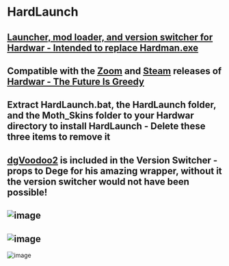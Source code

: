# HardLaunch
[Launcher, mod loader, and version switcher for Hardwar - Intended to replace Hardman.exe](https://github.com/Bladez1992/HardLaunch/releases)
--------------------------------------------------------------------------------------------------------------------------------------------------------------------------
Compatible with the [Zoom](https://www.zoom-platform.com/product/hardwar) and [Steam](https://store.steampowered.com/app/1500540/Hardwar) releases of [Hardwar - The Future Is Greedy](http://zedo.hardwar.info/)
--------------------------------------------------------------------------------------------------------------------------------------------------------------------------
Extract HardLaunch.bat, the HardLaunch folder, and the Moth_Skins folder to your Hardwar directory to install HardLaunch - Delete these three items to remove it
--------------------------------------------------------------------------------------------------------------------------------------------------------------------------
[dgVoodoo2](http://dege.freeweb.hu) is included in the Version Switcher - props to Dege for his amazing wrapper, without it the version switcher would not have been possible!
--------------------------------------------------------------------------------------------------------------------------------------------------------------------------
![image](https://user-images.githubusercontent.com/49579859/224608326-91122c59-0bf2-4402-aa06-025daf097def.png)
--------------------------------------------------------------------------------------------------------------------------------------------------------------------------
![image](https://user-images.githubusercontent.com/49579859/224609558-dcfbe655-07fe-466f-8d15-79ca29961944.png)
--------------------------------------------------------------------------------------------------------------------------------------------------------------------------
![image](https://user-images.githubusercontent.com/49579859/224608403-c1ab4357-ecfa-4dd0-908f-e4d538ba999a.png)
